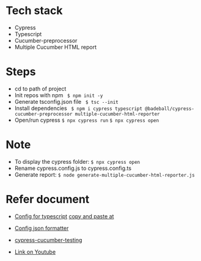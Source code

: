 # Tech stack
* Cypress
* Typescript
* Cucumber-preprocessor
* Multiple Cucumber HTML report

# Steps
* cd to path of project
* Init repos with npm
``` $ npm init -y```
* Generate tsconfig.json file
``` $ tsc --init```
* Install dependencies
``` $ npm i cypress typescript @badeball/cypress-cucumber-preprocessor multiple-cucumber-html-reporter```
* Open/run cypress
```$ npx cypress run```
```$ npx cypress open```

# Note
* To display the cypress folder: ```$ npx cypress open```
* Rename cypress.config.js to cypress.config.ts
* Generate report: ```$ node generate-multiple-cucumber-html-reporter.js```

# Refer document
* [Config for typescript](https://github.com/badeball/cypress-cucumber-preprocessor/blob/HEAD/docs/quick-start.md)
[copy and paste at](https://github.com/badeball/cypress-cucumber-preprocessor/blob/16e400c498ce8f6a13704c7b1513f26b48540428/examples/webpack-ts/cypress.config.ts)
* [Config json formatter](https://github.com/cucumber/json-formatter)

* [cypress-cucumber-testing](https://testingbot.com/resources/articles/cypress-cucumber-testing)
* [Link on Youtube](https://www.youtube.com/watch?v=3tkAoj1YNhI)